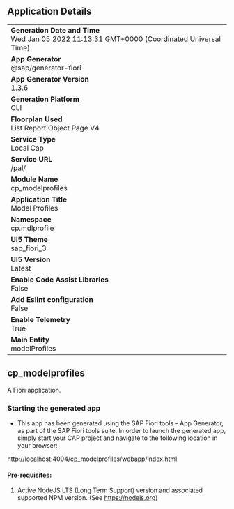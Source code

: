 ## Application Details
|               |
| ------------- |
|**Generation Date and Time**<br>Wed Jan 05 2022 11:13:31 GMT+0000 (Coordinated Universal Time)|
|**App Generator**<br>@sap/generator-fiori|
|**App Generator Version**<br>1.3.6|
|**Generation Platform**<br>CLI|
|**Floorplan Used**<br>List Report Object Page V4|
|**Service Type**<br>Local Cap|
|**Service URL**<br>/pal/
|**Module Name**<br>cp_modelprofiles|
|**Application Title**<br>Model Profiles|
|**Namespace**<br>cp.mdlprofile|
|**UI5 Theme**<br>sap_fiori_3|
|**UI5 Version**<br>Latest|
|**Enable Code Assist Libraries**<br>False|
|**Add Eslint configuration**<br>False|
|**Enable Telemetry**<br>True|
|**Main Entity**<br>modelProfiles|

## cp_modelprofiles

A Fiori application.

### Starting the generated app

-   This app has been generated using the SAP Fiori tools - App Generator, as part of the SAP Fiori tools suite.  In order to launch the generated app, simply start your CAP project and navigate to the following location in your browser:

http://localhost:4004/cp_modelprofiles/webapp/index.html

#### Pre-requisites:

1. Active NodeJS LTS (Long Term Support) version and associated supported NPM version.  (See https://nodejs.org)


